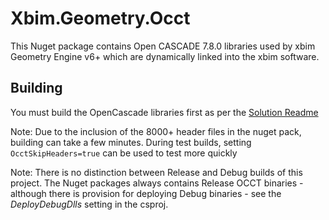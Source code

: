 # Xbim.Geometry.Occt

This Nuget package contains Open CASCADE 7.8.0 libraries used by xbim Geometry Engine v6+ which are dynamically linked into
the xbim software.

## Building

You must build the OpenCascade libraries first as per the [Solution Readme](../Readme.md)

Note: Due to the inclusion of the 8000+ header files in the nuget pack, building can take a few minutes. 
During test builds, setting `OcctSkipHeaders=true` can be used to test more quickly

Note: There is no distinction between Release and Debug builds of this project. The Nuget packages always contains Release
OCCT binaries - although there is provision for deploying Debug binaries - see the _DeployDebugDlls_ setting in the csproj.
